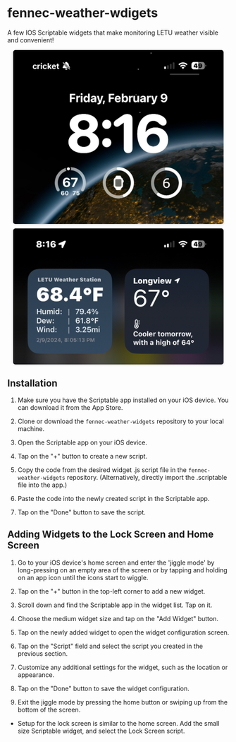 # fennec-weather-wdigets
A few IOS Scriptable widgets that make monitoring LETU weather visible and convenient!

<style>
    .image-container {
        display: flex;
        justify-content: center;
        align-items: center;
        margin-bottom: 10px;
    }

    .image-container img {
        max-width: 95%;
        border-radius: 5px;
        box-shadow: 0 2px 4px rgba(0, 0, 0, 0.1);
    }
</style>

<div class="image-container">
    <img src="images/IMG_3124.jpg" alt="Lock Screen Widget">
</div>
<div class="image-container">
    <img src="images/IMG_3125.jpg" alt="Home Screen Widget">
</div>

## Installation

1. Make sure you have the Scriptable app installed on your iOS device. You can download it from the App Store.

2. Clone or download the `fennec-weather-widgets` repository to your local machine.

3. Open the Scriptable app on your iOS device.

4. Tap on the "+" button to create a new script.

5. Copy the code from the desired widget .js script file in the `fennec-weather-widgets` repository. (Alternatively, directly import the .scriptable file into the app.)

6. Paste the code into the newly created script in the Scriptable app.

7. Tap on the "Done" button to save the script.

## Adding Widgets to the Lock Screen and Home Screen

1. Go to your iOS device's home screen and enter the 'jiggle mode' by long-pressing on an empty area of the screen or by tapping and holding on an app icon until the icons start to wiggle.

2. Tap on the "+" button in the top-left corner to add a new widget.

3. Scroll down and find the Scriptable app in the widget list. Tap on it.

4. Choose the medium widget size and tap on the "Add Widget" button.

5. Tap on the newly added widget to open the widget configuration screen.

6. Tap on the "Script" field and select the script you created in the previous section.

7. Customize any additional settings for the widget, such as the location or appearance.

8. Tap on the "Done" button to save the widget configuration.

9. Exit the jiggle mode by pressing the home button or swiping up from the bottom of the screen.

- Setup for the lock screen is similar to the home screen. Add the small size Scriptable widget, and select the Lock Screen script.


